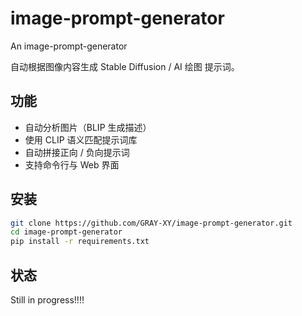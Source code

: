# image-prompt-generator
An image-prompt-generator

自动根据图像内容生成 Stable Diffusion / AI 绘图 提示词。

##  功能
- 自动分析图片（BLIP 生成描述）
- 使用 CLIP 语义匹配提示词库
- 自动拼接正向 / 负向提示词
- 支持命令行与 Web 界面

##  安装
```bash
git clone https://github.com/GRAY-XY/image-prompt-generator.git
cd image-prompt-generator
pip install -r requirements.txt
```

##  状态
Still in progress!!!!
